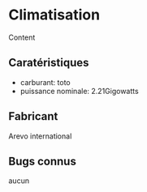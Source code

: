 # Climatisation

Content

## Caratéristiques

- carburant: toto
- puissance nominale: 2.21Gigowatts

## Fabricant

Arevo international

## Bugs connus

aucun
